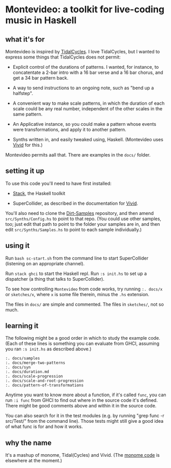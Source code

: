 # Montevideo: a toolkit for live-coding music in Haskell


## what it's for

Montevideo is inspired by
[TidalCycles](https://tidalcycles.org/index.php/Welcome).
I love TidalCycles, but I wanted to express
some things that TidalCycles does not permit:

* Explicit control of the durations of patterns. I wanted, for instance,
to concatentate a 2-bar intro with a 16 bar verse and a 16 bar chorus,
and get a 34 bar pattern back.

* A way to send instructions to an ongoing note,
such as "bend up a halfstep".

* A convenient way to make scale patterns,
in which the duration of each scale could be any real number,
independent of the other scales in the same pattern.

* An Applicative instance,
so you could make a pattern whose events were transformations,
and apply it to another pattern.

* Synths written in, and easily tweaked using, Haskell.
(Montevideo uses [Vivid](https://github.com/vivid-synth/vivid)
for this.)

Montevideo permits aall that.
There are examples in the `docs/` folder.


## setting it up

To use this code you'll need to have first installed:

* [Stack](https://docs.haskellstack.org/en/stable/README/),
the Haskell toolkit

* SuperCollider,
as described in the documentation for [Vivid](https://www.vivid-synth.com/).

You'll also need to clone the
[Dirt-Samples](https://github.com/tidalcycles/Dirt-Samples) repository,
and then amend `src/Synths/Config.hs` to point to that repo.
(You could use other samples, too;
just edit that path to point to the folder your samples are in,
and then edit `src/Synths/Samples.hs` to point to each sample individually.)


## using it

Run `bash sc-start.sh` from the command line to start SuperCollider
(listening on an appropriate channel).

Run `stack ghci` to start the Haskell repl.
Run `:s init.hs` to set up a dispatcher
(a thing that talks to SuperCollider).

To see how controlling `Montevideo` from code works,
try running `:. docs/x` or `sketches/x`,
where `x` is some file therein,
minus the `.hs` extension.

The files in `docs/` are simple and commented.
The files in `sketches/`, not so much.


## learning it

The following might be a good order in which to study the example code.
(Each of these lines is something you can evaluate from GHCI,
assuming you ran `:s init.hs` as described above.)

```
:. docs/samples
:. docs/merge-two-patterns
:. docs/syn
:. docs/duration.md
:. docs/scale-progression
:. docs/scale-and-root-progression
:. docs/pattern-of-transformations
```

Anytime you want to know more about a function,
if it's called `func`,
you can run `:i func`
from GHCI to find out where in the source code it's defined.
There might be good comments above and within it in the source code.

You can also search for it in the test modules
(e.g. by running "grep func -r src/Test/" from the command line).
Those tests might still give a good idea of what func is for and how it works.


## why the name

It's a mashup of monome, Tidal(Cycles) and Vivid.
(The [monome code](https://github.com/JeffreyBenjaminBrown/monome)
is elsewhere at the moment.)
